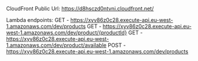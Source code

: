 CloudFront Public Url:
https://d8hsczd0ntvni.cloudfront.net/


Lambda endpoints:
GET - https://xyv86z0c28.execute-api.eu-west-1.amazonaws.com/dev/products
GET - https://xyv86z0c28.execute-api.eu-west-1.amazonaws.com/dev/product/{productId}
GET - https://xyv86z0c28.execute-api.eu-west-1.amazonaws.com/dev/product/available
POST - https://xyv86z0c28.execute-api.eu-west-1.amazonaws.com/dev/products
